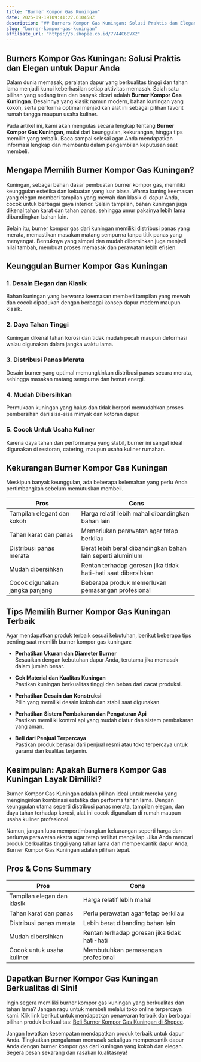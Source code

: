 ```yaml
---
title: "Burner Kompor Gas Kuningan"
date: 2025-09-19T09:41:27.610458Z
description: "## Burners Kompor Gas Kuningan: Solusi Praktis dan Elegan untuk Dapur Anda..."
slug: "burner-kompor-gas-kuningan"
affiliate_url: "https://s.shopee.co.id/7V44C68VX2"
---
```

## Burners Kompor Gas Kuningan: Solusi Praktis dan Elegan untuk Dapur Anda

Dalam dunia memasak, peralatan dapur yang berkualitas tinggi dan tahan lama menjadi kunci keberhasilan setiap aktivitas memasak. Salah satu pilihan yang sedang tren dan banyak dicari adalah **Burner Kompor Gas Kuningan**. Desainnya yang klasik namun modern, bahan kuningan yang kokoh, serta performa optimal menjadikan alat ini sebagai pilihan favorit rumah tangga maupun usaha kuliner.

Pada artikel ini, kami akan mengulas secara lengkap tentang **Burner Kompor Gas Kuningan**, mulai dari keunggulan, kekurangan, hingga tips memilih yang terbaik. Baca sampai selesai agar Anda mendapatkan informasi lengkap dan membantu dalam pengambilan keputusan saat membeli.

## Mengapa Memilih Burner Kompor Gas Kuningan?

Kuningan, sebagai bahan dasar pembuatan burner kompor gas, memiliki keunggulan estetika dan kekuatan yang luar biasa. Warna kuning keemasan yang elegan memberi tampilan yang mewah dan klasik di dapur Anda, cocok untuk berbagai gaya interior. Selain tampilan, bahan kuningan juga dikenal tahan karat dan tahan panas, sehingga umur pakainya lebih lama dibandingkan bahan lain.

Selain itu, burner kompor gas dari kuningan memiliki distribusi panas yang merata, memastikan masakan matang sempurna tanpa titik panas yang menyengat. Bentuknya yang simpel dan mudah dibersihkan juga menjadi nilai tambah, membuat proses memasak dan perawatan lebih efisien.

## Keunggulan Burner Kompor Gas Kuningan

### 1. Desain Elegan dan Klasik
Bahan kuningan yang berwarna keemasan memberi tampilan yang mewah dan cocok dipadukan dengan berbagai konsep dapur modern maupun klasik.

### 2. Daya Tahan Tinggi
Kuningan dikenal tahan korosi dan tidak mudah pecah maupun deformasi walau digunakan dalam jangka waktu lama.

### 3. Distribusi Panas Merata
Desain burner yang optimal memungkinkan distribusi panas secara merata, sehingga masakan matang sempurna dan hemat energi.

### 4. Mudah Dibersihkan
Permukaan kuningan yang halus dan tidak berpori memudahkan proses pembersihan dari sisa-sisa minyak dan kotoran dapur.

### 5. Cocok Untuk Usaha Kuliner
Karena daya tahan dan performanya yang stabil, burner ini sangat ideal digunakan di restoran, catering, maupun usaha kuliner rumahan.

## Kekurangan Burner Kompor Gas Kuningan

Meskipun banyak keunggulan, ada beberapa kelemahan yang perlu Anda pertimbangkan sebelum memutuskan membeli.

| Pros                     | Cons                            |
|--------------------------|---------------------------------|
| Tampilan elegant dan kokoh  | Harga relatif lebih mahal dibandingkan bahan lain |
| Tahan karat dan panas    | Memerlukan perawatan agar tetap berkilau |
| Distribusi panas merata | Berat lebih berat dibandingkan bahan lain seperti aluminium |
| Mudah dibersihkan       | Rentan terhadap goresan jika tidak hati-hati saat dibersihkan |
| Cocok digunakan jangka panjang | Beberapa produk memerlukan pemasangan profesional |

## Tips Memilih Burner Kompor Gas Kuningan Terbaik

Agar mendapatkan produk terbaik sesuai kebutuhan, berikut beberapa tips penting saat memilih burner kompor gas kuningan:

- **Perhatikan Ukuran dan Diameter Burner**  
  Sesuaikan dengan kebutuhan dapur Anda, terutama jika memasak dalam jumlah besar.

- **Cek Material dan Kualitas Kuningan**  
  Pastikan kuningan berkualitas tinggi dan bebas dari cacat produksi.

- **Perhatikan Desain dan Konstruksi**  
  Pilih yang memiliki desain kokoh dan stabil saat digunakan.

- **Perhatikan Sistem Pembakaran dan Pengaturan Api**  
  Pastikan memiliki kontrol api yang mudah diatur dan sistem pembakaran yang aman.

- **Beli dari Penjual Terpercaya**  
  Pastikan produk berasal dari penjual resmi atau toko terpercaya untuk garansi dan kualitas terjamin.

## Kesimpulan: Apakah Burners Kompor Gas Kuningan Layak Dimiliki?

Burner Kompor Gas Kuningan adalah pilihan ideal untuk mereka yang menginginkan kombinasi estetika dan performa tahan lama. Dengan keunggulan utama seperti distribusi panas merata, tampilan elegan, dan daya tahan terhadap korosi, alat ini cocok digunakan di rumah maupun usaha kuliner profesional.

Namun, jangan lupa mempertimbangkan kekurangan seperti harga dan perlunya perawatan ekstra agar tetap terlihat mengkilap. Jika Anda mencari produk berkualitas tinggi yang tahan lama dan mempercantik dapur Anda, Burner Kompor Gas Kuningan adalah pilihan tepat.

## Pros & Cons Summary

| Pros                                   | Cons                                              |
|----------------------------------------|---------------------------------------------------|
| Tampilan elegan dan klasik             | Harga relatif lebih mahal                        |
| Tahan karat dan panas                  | Perlu perawatan agar tetap berkilau             |
| Distribusi panas merata                | Lebih berat dibanding bahan lain               |
| Mudah dibersihkan                     | Rentan terhadap goresan jika tidak hati-hati   |
| Cocok untuk usaha kuliner             | Membutuhkan pemasangan profesional            |

## Dapatkan Burner Kompor Gas Kuningan Berkualitas di Sini!

Ingin segera memiliki burner kompor gas kuningan yang berkualitas dan tahan lama? Jangan ragu untuk membeli melalui toko online terpercaya kami. Klik link berikut untuk mendapatkan penawaran terbaik dan berbagai pilihan produk berkualitas: [Beli Burner Kompor Gas Kuningan di Shopee](https://s.shopee.co.id/7V44C68VX2).

Jangan lewatkan kesempatan mendapatkan produk terbaik untuk dapur Anda. Tingkatkan pengalaman memasak sekaligus mempercantik dapur Anda dengan burner kompor gas dari kuningan yang kokoh dan elegan. Segera pesan sekarang dan rasakan kualitasnya!